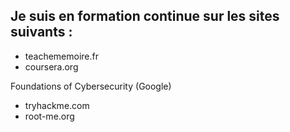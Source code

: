 ## Je suis en formation continue sur les sites suivants :

- teachememoire.fr  
- coursera.org  

Foundations of Cybersecurity (Google)  

- tryhackme.com  
- root-me.org

